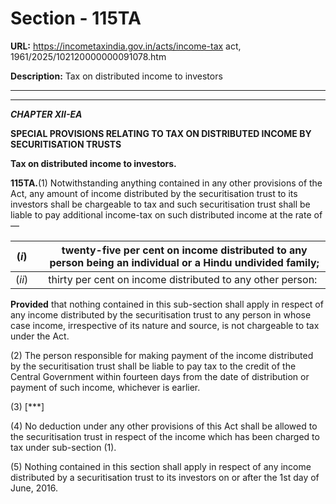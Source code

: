 # Section - 115TA

**URL:** https://incometaxindia.gov.in/acts/income-tax act, 1961/2025/102120000000091078.htm

**Description:** Tax on distributed income to investors

---

****  
  
_**CHAPTER XII-EA**_

**SPECIAL PROVISIONS RELATING TO TAX ON DISTRIBUTED INCOME BY SECURITISATION TRUSTS**

**Tax on distributed income to investors.**

**115TA.**(1) Notwithstanding anything contained in any other provisions of the Act, any amount of income distributed by the securitisation trust to its investors shall be chargeable to tax and such securitisation trust shall be liable to pay additional income-tax on such distributed income at the rate of—

(_i_)|  |  twenty-five per cent on income distributed to any person being an individual or a Hindu undivided family;  
---|---|---  
(_ii_)|  |  thirty per cent on income distributed to any other person:  
  
**Provided** that nothing contained in this sub-section shall apply in respect of any income distributed by the securitisation trust to any person in whose case income, irrespective of its nature and source, is not chargeable to tax under the Act.

(2) The person responsible for making payment of the income distributed by the securitisation trust shall be liable to pay tax to the credit of the Central Government within fourteen days from the date of distribution or payment of such income, whichever is earlier.

(3) [***]

(4) No deduction under any other provisions of this Act shall be allowed to the securitisation trust in respect of the income which has been charged to tax under sub-section (1).

(5) Nothing contained in this section shall apply in respect of any income distributed by a securitisation trust to its investors on or after the 1st day of June, 2016.